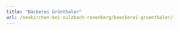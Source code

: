 ```yaml
---
title: "Bäckerei Grünthaler"
url: /neukirchen-bei-sulzbach-rosenberg/baeckerei-gruenthaler/
---
```

